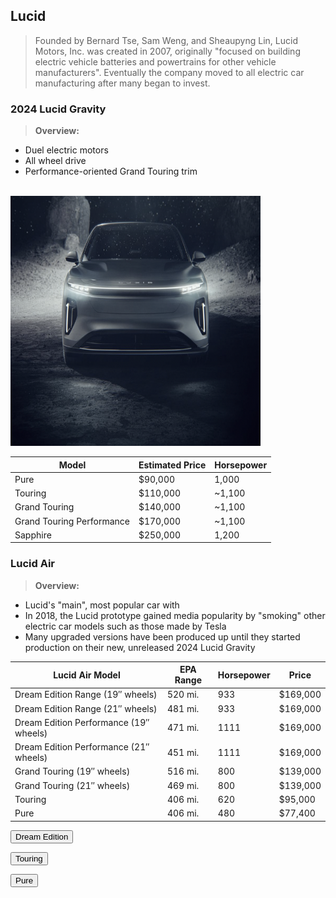 ## Lucid
> Founded by Bernard Tse, Sam Weng, and Sheaupyng Lin, Lucid Motors, Inc. was created in 2007, originally "focused on building electric vehicle batteries and powertrains for other vehicle manufacturers". Eventually the company moved to all electric car manufacturing after many began to invest. 

### 2024 Lucid Gravity
> **Overview:** 
- Duel electric motors
- All wheel drive
- Performance-oriented Grand Touring trim

<html>
<div>
<br>
<img src="images/gravity.png" alt="gravity.png" style="width:400px;height:400px;" class="imgMain">
</br>
</div>
</html>

| Model | Estimated Price | Horsepower |
| - | - | - |
| Pure | $90,000 | 1,000 |
| Touring | $110,000 | ~1,100 |
| Grand Touring | $140,000 | ~1,100 |
| Grand Touring Performance | $170,000 | ~1,100 |
| Sapphire | $250,000 | 1,200 |


### Lucid Air
> **Overview:**
- Lucid's "main", most popular car with 
- In 2018, the Lucid prototype gained media popularity by "smoking" other electric car models such as those made by Tesla
- Many upgraded versions have been produced up until they started production on their new, unreleased 2024 Lucid Gravity 

| Lucid Air Model | EPA Range | Horsepower | Price |
| - | - | - | - |
| Dream Edition Range (19″ wheels) | 520 mi. | 933 | $169,000 |
| Dream Edition Range (21″ wheels) | 481 mi. | 933 | $169,000 |
| Dream Edition Performance (19″ wheels) | 471 mi. | 1111 | $169,000 |
| Dream Edition Performance (21″ wheels) | 451 mi. | 1111 | $169,000 |
| Grand Touring (19″ wheels) | 516 mi. | 800 | $139,000 |
| Grand Touring (21″ wheels) | 469 mi. | 800 | $139,000 |
| Touring | 406 mi. | 620 | $95,000 |
| Pure | 406 mi. | 480 | $77,400 |

<button onclick="myFunction()">Dream Edition</button>
<script>
function myFunction() {
  var x = document.createElement("IMG");
  x.setAttribute("src", "dreamedition.png");
  x.setAttribute("width", "304");
  x.setAttribute("height", "228");
  x.setAttribute("alt", "image");
  document.body.appendChild(x);
}
</script>

<button onclick="myFunction()">Touring</button>
<script>
function myFunction() {
  var y = document.createElement("IMG");
  y.setAttribute("src", "air.png");
  y.setAttribute("width", "304");
  y.setAttribute("height", "228");
  y.setAttribute("alt", "image");
  document.body.appendChild(y);
}
</script>

<button onclick="myFunction()">Pure</button>
<script>
function myFunction() {
  var z = document.createElement("IMG");
  z.setAttribute("src", "pure.png");
  z.setAttribute("width", "304");
  z.setAttribute("height", "228");
  z.setAttribute("alt", "image");
  document.body.appendChild(z);
}
</script>